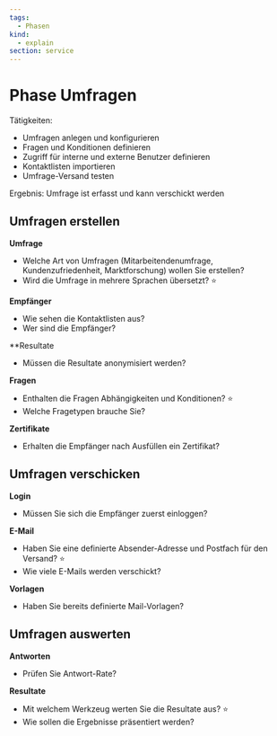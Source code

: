 ```yaml
---
tags:
  - Phasen
kind:
  - explain
section: service
---
```


# Phase Umfragen

Tätigkeiten:

- Umfragen anlegen und konfigurieren
- Fragen und Konditionen definieren
- Zugriff für interne und externe Benutzer definieren
- Kontaktlisten importieren
- Umfrage-Versand testen

Ergebnis: Umfrage ist erfasst und kann verschickt werden

## Umfragen erstellen

**Umfrage**

- Welche Art von Umfragen (Mitarbeitendenumfrage, Kundenzufriedenheit, Marktforschung) wollen Sie erstellen?
- Wird die Umfrage in mehrere Sprachen übersetzt? ⭐

**Empfänger**

- Wie sehen die Kontaktlisten aus?
- Wer sind die Empfänger?

\*\*Resultate

- Müssen die Resultate anonymisiert werden?

**Fragen**

- Enthalten die Fragen Abhängigkeiten und Konditionen? ⭐
- Welche Fragetypen brauche Sie?

**Zertifikate**

- Erhalten die Empfänger nach Ausfüllen ein Zertifikat?

## Umfragen verschicken

**Login**

- Müssen Sie sich die Empfänger zuerst einloggen?

**E-Mail**

- Haben Sie eine definierte Absender-Adresse und Postfach für den Versand? ⭐
- Wie viele E-Mails werden verschickt?

**Vorlagen**

- Haben Sie bereits definierte Mail-Vorlagen?

## Umfragen auswerten

**Antworten**

- Prüfen Sie Antwort-Rate?

**Resultate**

- Mit welchem Werkzeug werten Sie die Resultate aus? ⭐
- Wie sollen die Ergebnisse präsentiert werden?
